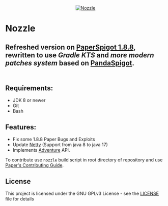 <div align="center">

<a href="https://github.com/danib150/Nozzle/">
  <img src="https://i.imgur.com/OPiFwX0.png" alt="Nozzle">
</a>
</div>

# Nozzle
Refreshed version on [PaperSpigot 1.8.8](https://github.com/PaperMC/Paper/tree/ver/1.8.8), rewritten to use *Gradle KTS* and *more modern patches system* based on [PandaSpigot](https://github.com/hpfxd/PandaSpigot). <br>
<br>
------
## Requirements:
- JDK 8 or newer
- Git
- Bash
## Features:
- Fix some 1.8.8 Paper Bugs and Exploits
- Update [Netty](https://github.com/netty/netty) (Support from java 8 to java 17)
- Implements [Adventure](https://github.com/KyoriPowered/adventure) API.

To contribute use `nozzle` build script in root directory of repository and use [Paper's Contributing Guide](https://github.com/PaperMC/Paper/blob/ver/1.16.5/CONTRIBUTING.md).

License
------
This project is licensed under the GNU GPLv3 License - see the [LICENSE](LICENSE) file for details
